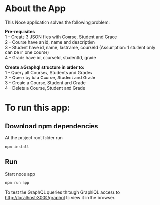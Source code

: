 # About the App
This Node application solves the following problem:<br/>

**Pre-requisites**<br/>
1 - Create 3 JSON files with Course, Student and Grade <br/>
2 - Course have an id, name and description <br/>
3 - Student have id, name, lastname, courseId (Assumption: 1 student only can be in one course) <br/>
4 - Grade have id, courseId, studentId, grade <br/>

**Create a Graphql structure in order to:**<br/>
1 - Query all Courses, Students and Grades <br/>
2 - Query by id a Course, Student and Grade <br/>
3 - Create a Course, Student and Grade <br/>
4 - Delete a Course, Student and Grade <br/>

# To run this app:
## Download npm dependencies
At the project root folder run
```bash
npm install
```
## Run
Start node app
```bash
npm run app
```

To test the GraphQL queries through GraphiQL access to
[http://localhost:3000/graphql](http://localhost:3000/graphql) to view it in the browser.